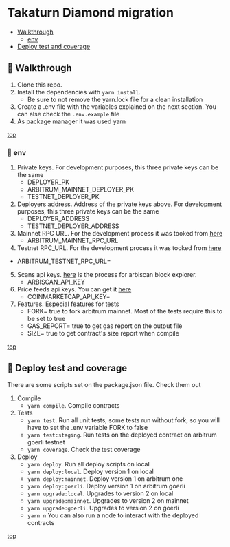 # Takaturn Diamond migration

+ [Walkthrough](#rocket-walkthrough)
    + [env](#rocket-env)
+ [Deploy test and coverage](#dart-deploy-test-and-coverage)
     
## :rocket: Walkthrough 

1. Clone this repo.
3. Install the dependencies with  `yarn install`.
    + Be sure to not remove the yarn.lock file for a clean installation
4. Create a .env file with the variables explained on the next section. You can alse check the `.env.example` file
5. As package manager it was used yarn

[top](#takaturn-diamond-migration)

### :rocket: env

1. Private keys. For development purposes, this three private keys can be the same
    + DEPLOYER_PK
    + ARBITRUM_MAINNET_DEPLOYER_PK
    + TESTNET_DEPLOYER_PK
2. Deployers address. Address of the private keys above. For development purposes, this three private keys can be the same
    + DEPLOYER_ADDRESS
    + TESTNET_DEPLOYER_ADDRESS
3. Mainnet RPC URL. For the development process it was tooked from [here](https://www.alchemy.com/)
    + ARBITRUM_MAINNET_RPC_URL
4. Testnet RPC_URL. For the development process it was tooked from [here](https://www.alchemy.com/)
 + ARBITRUM_TESTNET_RPC_URL=
5. Scans api keys. [here](https://docs.arbiscan.io/getting-started/viewing-api-usage-statistics) is the process for arbiscan block explorer.
    + ARBISCAN_API_KEY
6. Price feeds api keys. You can get it [here](https://coinmarketcap.com/api/)
    + COINMARKETCAP_API_KEY=
7. Features. Especial features for tests
    + FORK= true to fork arbitrum mainnet. Most of the tests require this to be set to true
    + GAS_REPORT= true to get gas report on the output file
    + SIZE= true to get contract's size report when compile



[top](#takaturn-diamond-migration)

## :dart: Deploy test and coverage

There are some scripts set on the package.json file. Check them out

1. Compile
    + `yarn compile`. Compile contracts
2. Tests 
    + `yarn test`. Run all unit tests, some tests run without fork, so you will have to set the .env variable FORK to false
    + `yarn test:staging`. Run tests on the deployed contract on arbitrum goerli testnet
    + `yarn coverage`. Check the test coverage
3. Deploy
    + `yarn deploy`. Run all deploy scripts on local
    + `yarn deploy:local`. Deploy version 1 on local
    + `yarn deploy:mainnet`. Deploy version 1 on arbitrum one
    + `yarn deploy:goerli`. Deploy version 1 on arbitrum goerli
    + `yarn upgrade:local`. Upgrades to version 2 on local
    + `yarn upgrade:mainnet`. Upgrades to version 2 on mainnet
    + `yarn upgrade:goerli`. Upgrades to version 2 on goerli
    + `yarn n` You can also run a node to interact with the deployed contracts


[top](#takaturn-diamond-migration)
